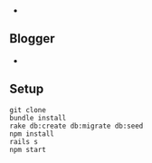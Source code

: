 -
Blogger
-

-
Setup
-

    git clone
    bundle install
    rake db:create db:migrate db:seed
    npm install
    rails s
    npm start
